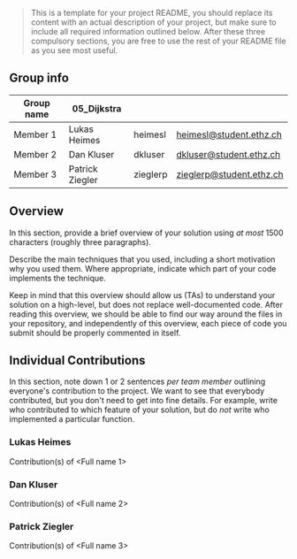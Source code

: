 > This is a template for your project README, you should replace its content with an actual description of your project, but make sure to include all required information outlined below. After these three compulsory sections, you are free to use the rest of your README file as you see most useful.
> 

## Group info

| Group name | 05_Dijkstra |  |  |
| --- | --- | --- | --- |
| Member 1 | Lukas Heimes | heimesl | heimesl@student.ethz.ch |
| Member 2 | Dan Kluser | dkluser | dkluser@student.ethz.ch |
| Member 3 | Patrick Ziegler | zieglerp | zieglerp@student.ethz.ch |

## Overview

In this section, provide a brief overview of your solution using *at most* 1500 characters (roughly three paragraphs).

Describe the main techniques that you used, including a short motivation why you used them. Where appropriate, indicate which part of your code implements the technique.

Keep in mind that this overview should allow us (TAs) to understand your solution on a high-level, but does not replace well-documented code. After reading this overview, we should be able to find our way around the files in your repository, and independently of this overview, each piece of code you submit should be properly commented in itself.

## Individual Contributions

In this section, note down 1 or 2 sentences *per team member* outlining everyone's contribution to the project. We want to see that everybody contributed, but you don't need to get into fine details. For example, write who contributed to which feature of your solution, but do *not* write who implemented a particular function. 

### Lukas Heimes

Contribution(s) of <Full name 1>

### Dan Kluser

Contribution(s) of <Full name 2>

### Patrick Ziegler

Contribution(s) of <Full name 3>
